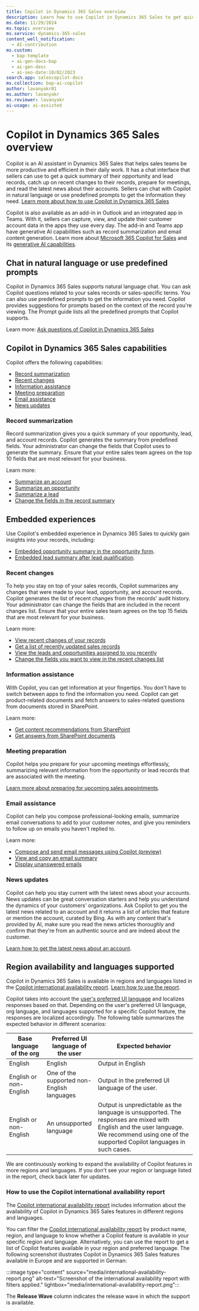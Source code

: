 ```yaml
---
title: Copilot in Dynamics 365 Sales overview
description: Learn how to use Copilot in Dynamics 365 Sales to get quick summaries of opportunities and leads, prepare for meetings, compose emails, and stay up-to-date with news.
ms.date: 11/29/2024
ms.topic: overview
ms.service: dynamics-365-sales
content_well_notification:
  - AI-contribution
ms.custom:
  - bap-template
  - ai-gen-docs-bap
  - ai-gen-desc
  - ai-seo-date:10/02/2023
search.app: salescopilot-docs
ms.collection: bap-ai-copilot
author: lavanyakr01
ms.author: lavanyakr
ms.reviewer: lavanyakr
ai-usage: ai-assisted
---
```


# Copilot in Dynamics 365 Sales overview

Copilot is an AI assistant in Dynamics 365 Sales that helps sales teams be more productive and efficient in their daily work. It has a chat interface that sellers can use to get a quick summary of their opportunity and lead records, catch up on recent changes to their records, prepare for meetings, and read the latest news about their accounts. Sellers can chat with Copilot in natural language or use predefined prompts to get the information they need. [Learn more about how to use Copilot in Dynamics 365 Sales](use-sales-copilot.md)

Copilot is also available as an add-in in Outlook and an integrated app in Teams. With it, sellers can capture, view, and update their customer account data in the apps they use every day. The add-in and Teams app have generative AI capabilities such as record summarization and email content generation. Learn more about [Microsoft 365 Copilot for Sales](/microsoft-sales-copilot/introduction) and its [generative AI capabilities](/microsoft-sales-copilot/ai-sales-copilot).

## Chat in natural language or use predefined prompts

Copilot in Dynamics 365 Sales supports natural language chat. You can ask Copilot questions related to your sales records or sales-specific terms. You can also use predefined prompts to get the information you need. Copilot provides suggestions for prompts based on the context of the record you're viewing. The Prompt guide lists all the predefined prompts that Copilot supports.
  
Learn more: [Ask questions of Copilot in Dynamics 365 Sales](use-sales-copilot.md)  

## Copilot in Dynamics 365 Sales capabilities

Copilot offers the following capabilities:

- [Record summarization](#record-summarization)
- [Recent changes](#recent-changes)
- [Information assistance](#information-assistance)
- [Meeting preparation](#meeting-preparation)
- [Email assistance](#email-assistance)
- [News updates](#news-updates)

### Record summarization

Record summarization gives you a quick summary of your opportunity, lead, and account records. Copilot generates the summary from predefined fields. Your administrator can change the fields that Copilot uses to generate the summary. Ensure that your entire sales team agrees on the top 10 fields that are most relevant for your business.

Learn more:

- [Summarize an account](copilot-get-information.md#summarize-an-account)
- [Summarize an opportunity](copilot-get-information.md#summarize-an-opportunity)
- [Summarize a lead](copilot-get-information.md#summarize-a-lead)
- [Change the fields in the record summary](copilot-configure-summary-fields.md)

## Embedded experiences

Use Copilot's embedded experience in Dynamics 365 Sales to quickly gain insights into your records, including:

- [Embedded opportunity summary in the opportunity form](copilot-get-information.md#view-the-opportunity-summary-widget).
- [Embedded lead summary after lead qualification](qualify-lead-convert-opportunity-sales.md#lead-summary).

### Recent changes

To help you stay on top of your sales records, Copilot summarizes any changes that were made to your lead, opportunity, and account records. Copilot generates the list of recent changes from the records' audit history. Your administrator can change the fields that are included in the recent changes list. Ensure that your entire sales team agrees on the top 15 fields that are most relevant for your business.

Learn more:

- [View recent changes of your records](copilot-ask-questions.md#get-recent-changes)
- [Get a list of recently updated sales records](copilot-ask-questions.md#whats-new-with-my-sales-records)
- [View the leads and opportunities assigned to you recently](copilot-ask-questions.md#whats-newly-assigned-to-me)
- [Change the fields you want to view in the recent changes list](copilot-configure-summary-fields.md)

### Information assistance

With Copilot, you can get information at your fingertips. You don't have to switch between apps to find the information you need. Copilot can get product-related documents and fetch answers to sales-related questions from documents stored in SharePoint.

Learn more:

- [Get content recommendations from SharePoint](copilot-get-doc-suggestions.md#copilot-content-recommendation)
- [Get answers from SharePoint documents](copilot-get-doc-suggestions.md#get-answers-from-sharepoint-documents)

### Meeting preparation

Copilot helps you prepare for your upcoming meetings effortlessly, summarizing relevant information from the opportunity or lead records that are associated with the meeting.

[Learn more about preparing for upcoming sales appointments](copilot-stay-ahead.md#prepare-for-upcoming-sales-appointments).

### Email assistance

Copilot can help you compose professional-looking emails, summarize email conversations to add to your customer notes, and give you reminders to follow up on emails you haven't replied to.

Learn more:

- [Compose and send email messages using Copilot (preview)](compose-send-email-copilot.md)  
- [View and copy an email summary](view-copy-email-summary.md)  
- [Display unanswered emails](copilot-stay-ahead.md#display-unanswered-emails)

### News updates

Copilot can help you stay current with the latest news about your accounts. News updates can be great conversation starters and help you understand the dynamics of your customers' organizations. Ask Copilot to get you the latest news related to an account and it returns a list of articles that feature or mention the account, curated by Bing. As with any content that's provided by AI, make sure you read the news articles thoroughly and confirm that they're from an authentic source and are indeed about the customer.

[Learn how to get the latest news about an account](copilot-get-information.md#show-the-latest-news-about-an-account).

## Region availability and languages supported

Copilot in Dynamics 365 Sales is available in regions and languages listed in the [Copilot international availability report](https://releaseplans.microsoft.com/availability-reports/?report=copilotfeaturereport). [Learn how to use the report](#how-to-use-the-copilot-international-availability-report).

Copilot takes into account the [user's preferred UI language](/dynamics365/project-operations/environment/language-localization) and localizes responses based on that. Depending on the user's preferred UI language, org language, and languages supported for a specific Copilot feature, the responses are localized accordingly. The following table summarizes the expected behavior in different scenarios:

| Base language of the org | Preferred UI language of the user | Expected behavior                                                                 |
|--------------------------|-----------------------------------|-----------------------------------------------------------------------------------|
| English                  | English                           | Output in English                                                                 |
| English or non-English   | One of the supported non-English languages | Output in the preferred UI language of the user.                                                |
| English or non-English   | An unsupported language     | Output is unpredictable as the language is unsupported. The responses are mixed with English and the user language. We recommend using one of the supported Copilot languages in such cases. |

We are continuously working to expand the availability of Copilot features in more regions and languages. If you don't see your region or language listed in the report, check back later for updates.

### How to use the Copilot international availability report

The [Copilot international availability report](https://releaseplans.microsoft.com/availability-reports/?report=copilotfeaturereport) includes information about the availability of Copilot in Dynamics 365 Sales features in different regions and languages.

You can filter the [Copilot international availability report](https://releaseplans.microsoft.com/availability-reports/?report=copilotfeaturereport) by product name, region, and language to know whether a Copilot feature is available in your specific region and language. Alternatively, you can use the report to get a list of Copilot features available in your region and preferred language. The following screenshot illustrates Copilot in Dynamics 365 Sales features available in Europe and are supported in German:

:::image type="content" source="media/international-availability-report.png" alt-text="Screenshot of the international availability report with filters applied." lightbox="media/international-availability-report.png":::

The **Release Wave** column indicates the release wave in which the support is available.
